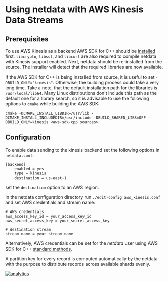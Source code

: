 # Using netdata with AWS Kinesis Data Streams

## Prerequisites

To use AWS Kinesis as a backend AWS SDK for C++ should be [installed](https://docs.aws.amazon.com/en_us/sdk-for-cpp/v1/developer-guide/setup.html) first. `libcrypto`, `libssl`, and `libcurl` are also required to compile netdata with Kinesis support enabled. Next, netdata should be re-installed from the source. The installer will detect that the required libraries are now available.

If the AWS SDK for C++ is being installed from source, it is useful to set `-DBUILD_ONLY="kinesis"`. Otherwise, the building process could take a very long time. Take a note, that the default installation path for the libraries is `/usr/local/lib64`. Many Linux distributions don't include this path as the default one for a library search, so it is advisable to use the following options to `cmake` while building the AWS SDK:

```
cmake -DCMAKE_INSTALL_LIBDIR=/usr/lib -DCMAKE_INSTALL_INCLUDEDIR=/usr/include -DBUILD_SHARED_LIBS=OFF -DBUILD_ONLY=kinesis <aws-sdk-cpp sources>
```

## Configuration

To enable data sending to the kinesis backend set the following options in `netdata.conf`:
```
[backend]
    enabled = yes
    type = kinesis
    destination = us-east-1
```
set the `destination` option to an AWS region.

In the netdata configuration directory run `./edit-config aws_kinesis.conf` and set AWS credentials and stream name:
```
# AWS credentials
aws_access_key_id = your_access_key_id
aws_secret_access_key = your_secret_access_key

# destination stream
stream name = your_stream_name
```
Alternatively, AWS credentials can be set for the *netdata* user using AWS SDK for C++ [standard methods](https://docs.aws.amazon.com/sdk-for-cpp/v1/developer-guide/credentials.html).

A partition key for every record is computed automatically by the netdata with the purpose to distribute records across available shards evenly.


[![analytics](https://www.google-analytics.com/collect?v=1&aip=1&t=pageview&_s=1&ds=github&dr=https%3A%2F%2Fgithub.com%2Fnetdata%2Fnetdata&dl=https%3A%2F%2Fmy-netdata.io%2Fgithub%2Fbackends%2Faws_kinesis%2FREADME&_u=MAC~&cid=5792dfd7-8dc4-476b-af31-da2fdb9f93d2&tid=UA-64295674-3)]()
